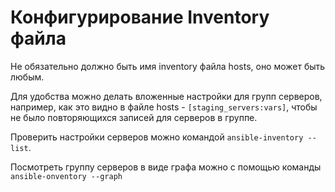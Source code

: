 # Конфигурирование Inventory файла

Не обязательно должно быть имя inventory файла hosts, оно может быть любым.

Для удобства можно делать вложенные настройки для групп серверов, например, как это видно в файле hosts - `[staging_servers:vars]`, чтобы не было повторяющихся записей для серверов в группе.

Проверить настройки серверов можно командой `ansible-inventory --list`.

Посмотреть группу серверов в виде графа можно с помощью команды `ansible-onventory --graph`

